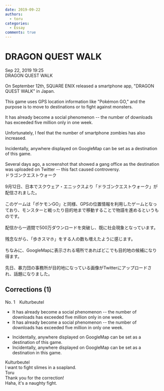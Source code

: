 ```yaml
---
date: 2019-09-22
authors:
  - toru
categories:
  - Essay
comments: true
---
```


# DRAGON QUEST WALK
<div class="date">Sep 22, 2019 19:25</div>
<div id="post"><div id="body_show_ori">
DRAGON QUEST WALK<br/><br/>On September 12th, SQUARE ENIX released a smartphone app, "DRAGON QUEST WALK" in Japan.<br/><br/>This game uses GPS location information like "Pokémon GO," and the purpose is to move to destinations or to fight against monsters.<br/><br/>It has already become a social phenomenon -- the number of downloads has exceeded five million only in one week.<br/><br/>Unfortunately, I feel that the number of smartphone zombies has also increased.<br/><br/>Incidentally, anywhere displayed on GoogleMap can be set as a destination of this game.<br/><br/>Several days ago, a screenshot that showed a gang office as the destination was uploaded on Twitter -- this fact caused controversy.
</div></div>

<!-- more -->

<div id="post_ja"><div id="body_show_mo">
ドラゴンクエストウォーク<br/><br/>9月12日、日本でスクウェア・エニックスより「ドラゴンクエストウォーク」が配信されました。<br/><br/>このゲームは「ポケモンGO」と同様、GPSの位置情報を利用したゲームとなっており、モンスターと戦ったり目的地まで移動することで物語を進めるというものです。<br/><br/>配信から一週間で500万ダウンロードを突破し、既に社会現象となっています。<br/><br/>残念ながら、「歩きスマホ」をする人の数も増えたように感じます。<br/><br/>ちなみに、GoogleMapに表示される場所であればどこでも目的地の候補になり得ます。<br/><br/>先日、暴力団の事務所が目的地になっている画像がTwitterにアップロードされ、話題になりました。
</div></div>

## Corrections (1)
<div id="block"><div class="first_name"> No. 1　<span class="just_name">Kulturbeutel</span></div><div id="block2">
<ul class="correction_field">
<li class="incorrect">It has already become a social phenomenon -- the number of downloads has exceeded five million only in one week.</li>
<li class="corrected correct">
It has already become a social phenomenon -- the number of downloads has exceeded five million <span class="f_blue">in only</span> one week.
</li>
</ul>
<ul class="correction_field">
<li class="incorrect">Incidentally, anywhere displayed on GoogleMap can be set as a destination of this game.</li>
<li class="corrected correct">
Incidentally, anywhere displayed on GoogleMap can be set as a destination <span class="f_blue">in</span> this game.
</li>
</ul>
</div><div class="name"><span class="just_name">Kulturbeutel</span><br>
I want to fight slimes in a soapland. 
</div>
<div class="name"><span class="just_name">Toru</span><br>
Thank you for the correction!<br/>Haha, it's a naughty fight.
</div>
</div>

